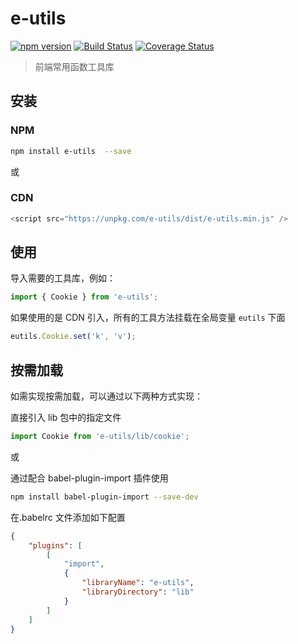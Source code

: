 # e-utils

[![npm version](https://img.shields.io/npm/v/e-utils.svg?style=flat-square)](https://www.npmjs.org/package/e-utils)
[![Build Status](https://travis-ci.org/RekingZhang/e-utils.svg?branch=master)](https://travis-ci.org/RekingZhang/e-utils)
[![Coverage Status](https://coveralls.io/repos/github/RekingZhang/e-utils/badge.svg?branch=master)](https://coveralls.io/github/RekingZhang/e-utils?branch=master)

> 前端常用函数工具库

## 安装

### NPM

```sh
npm install e-utils  --save
```

或

### CDN

```javascript
<script src="https://unpkg.com/e-utils/dist/e-utils.min.js" />
```

## 使用

导入需要的工具库，例如：

```javascript
import { Cookie } from 'e-utils';
```

如果使用的是 CDN 引入，所有的工具方法挂载在全局变量 `eutils` 下面

```javascript
eutils.Cookie.set('k', 'v');
```

## 按需加载

如需实现按需加载，可以通过以下两种方式实现：

直接引入 lib 包中的指定文件

```javascript
import Cookie from 'e-utils/lib/cookie';
```

或

通过配合 babel-plugin-import 插件使用

```sh
npm install babel-plugin-import --save-dev
```

在.babelrc 文件添加如下配置

```json
{
	"plugins": [
		[
			"import",
			{
				"libraryName": "e-utils",
				"libraryDirectory": "lib"
			}
		]
	]
}
```
